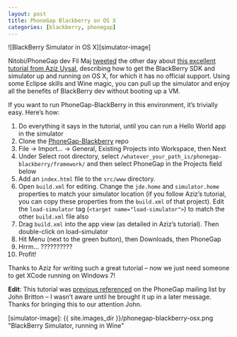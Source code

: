 ```yaml
---
layout: post
title: PhoneGap Blackberry on OS X
categories: [blackberry, phonegap]
---
```

![BlackBerry Simulator in OS X][simulator-image]

Nitobi/PhoneGap dev Fil Maj [tweeted][fils-tweet] the other day about [this excellent tutorial from Aziz Uysal][tutorial], describing how to get the BlackBerry SDK and simulator up and running on OS X, for which it has no official support. Using some Eclipse skills and Wine magic, you can pull up the simulator and enjoy all the benefits of BlackBerry dev without booting up a VM.

If you want to run PhoneGap-BlackBerry in this environment, it’s trivially easy. Here’s how:

1. Do everything it says in the tutorial, until you can run a Hello World app in the simulator
2. Clone the [PhoneGap-Blackberry][repo] repo
3. File -> Import… -> General, Existing Projects into Workspace, then Next
4. Under Select root directory, select `/whatever_your_path_is/phonegap-blackberry/framework/` and then select PhoneGap in the Projects field below
5. Add an `index.html` file to the `src/www` directory.
6. Open `build.xml` for editing. Change the `jde.home` and `simulator.home` properties to match your simulator location (if you follow Aziz’s tutorial, you can copy these properties from the `build.xml` of that project). Edit the `load-simulator` tag (`<target name="load-simulator">`) to match the other `build.xml` file also
7. Drag `build.xml` into the app view (as detailed in Aziz’s tutorial). Then double-click on load-simulator
8. Hit Menu (next to the green button), then Downloads, then PhoneGap
9. Hrrm... ??????????
10. Profit!

Thanks to Aziz for writing such a great tutorial – now we just need someone to get XCode running on Windows 7!

**Edit**: This tutorial was [previous referenced][mailing-list] on the PhoneGap mailing list by John Britton – I wasn’t aware until he brought it up in a later message. Thanks for bringing this to our attention John.

[fils-tweet]: http://twitter.com "@filmaj"
[tutorial]: http://www.azizuysal.com/2009/07/blackberry-development-on-mac-os-x.html "BlackBerry Development on OS X"
[repo]: http://github.com/phonegap/phonegap-blackberry "PhoneGap BlackBerry Repo"
[mailing-list]: http://groups.google.com/group/phonegap/browse_thread/thread/ebd3681c8eefba3d/eb29373d7606be8f?lnk=gst&q=blackberry+os+x
[simulator-image]: {{ site.images_dir }}/phonegap-blackberry-osx.png "BlackBerry Simulator, running in Wine"